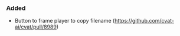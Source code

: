 ### Added

- Button to frame player to copy filename
  (<https://github.com/cvat-ai/cvat/pull/8989>)

